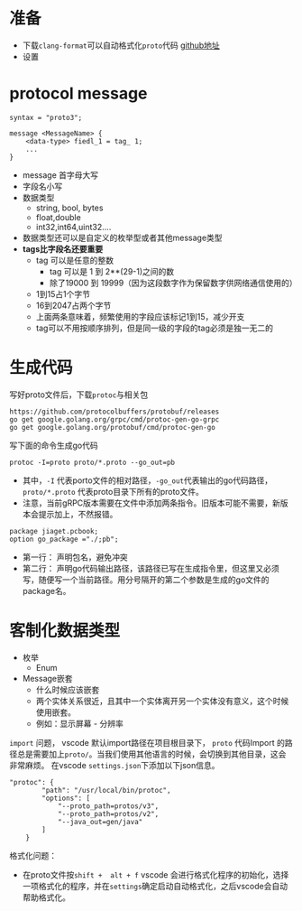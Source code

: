 # 准备
- 下载`clang-format`可以自动格式化`proto`代码 [github地址](https://github.com/llvm/llvm-project/releases/tag/llvmorg-12.0.0)
- 设置 

# protocol message
```
syntax = "proto3";

message <MessageName> {
    <data-type> fiedl_1 = tag_ 1;
    ...
}
```
- message 首字母大写
- 字段名小写
- 数据类型
  - string, bool, bytes
  - float,double
  - int32,int64,uint32....
- 数据类型还可以是自定义的枚举型或者其他message类型
- **tags比字段名还要重要**
  - tag 可以是任意的整数
    - tag 可以是 1 到 2**(29-1)之间的数
    - 除了19000 到 19999（因为这段数字作为保留数字供网络通信使用的）
  - 1到15占1个字节
  - 16到2047占两个字节
  - 上面两条意味着，频繁使用的字段应该标记1到15，减少开支
  - tag可以不用按顺序排列，但是同一级的字段的tag必须是独一无二的
# 生成代码
写好proto文件后，下载`protoc`与相关包
```
https://github.com/protocolbuffers/protobuf/releases
go get google.golang.org/grpc/cmd/protoc-gen-go-grpc
go get google.golang.org/protobuf/cmd/protoc-gen-go

```
写下面的命令生成go代码

`protoc -I=proto proto/*.proto --go_out=pb` 

- 其中，`-I` 代表porto文件的相对路径，`-go_out`代表输出的go代码路径， `proto/*.proto` 代表proto目录下所有的proto文件。
- 注意，当前gRPC版本需要在文件中添加两条指令。旧版本可能不需要，新版本会提示加上，不然报错。
```
package jiaget.pcbook; 
option go_package ="./;pb"; 
```
- 第一行： 声明包名，避免冲突
- 第二行： 声明go代码输出路径，该路径已写在生成指令里，但这里又必须写，随便写一个当前路径。用分号隔开的第二个参数是生成的go文件的package名。

# 客制化数据类型
- 枚举
  - Enum
- Message嵌套
  - 什么时候应该嵌套
  - 两个实体关系很近，且其中一个实体离开另一个实体没有意义，这个时候使用嵌套。
  - 例如：显示屏幕 - 分辨率

`import` 问题， vscode 默认import路径在项目根目录下， `proto` 代码Import 的路径总是需要加上`proto/`。当我们使用其他语言的时候，会切换到其他目录，这会非常麻烦。
在vscode `settings.json`下添加以下json信息。
```
"protoc": {
        "path": "/usr/local/bin/protoc",
        "options": [
            "--proto_path=protos/v3",
            "--proto_path=protos/v2",
            "--java_out=gen/java"
        ]
    }
```

格式化问题：
  - 在proto文件按`shift +  alt + f` vscode 会进行格式化程序的初始化，选择一项格式化的程序，并在`settings`确定启动自动格式化，之后vscode会自动帮助格式化。

